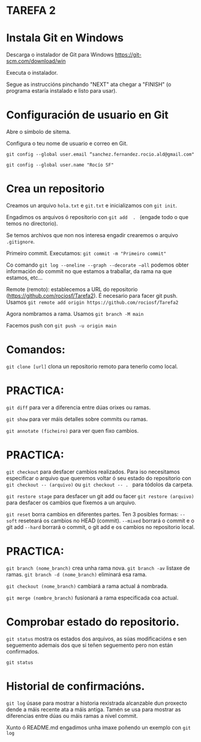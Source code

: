 # TAREFA 2


# Instala Git en Windows

Descarga o instalador de Git para Windows https://git-scm.com/download/win 

Executa o instalador.

Segue as instruccións pinchando "NEXT" ata chegar a "FINISH" (o programa estaría instalado e listo para usar).


# Configuración de usuario en Git

Abre o símbolo de sitema.

Configura o teu nome de usuario e correo en Git.

```
git config --global user.email “sanchez.fernandez.rocio.ald@gmail.com"
```
```
git config --global user.name "Rocío SF"
```


# Crea un repositorio

Creamos un arquivo `hola.txt` e `git.txt` e inicializamos con `git init`.

Engadimos os arquivos ó repositorio con `git add  . ` (engade todo o que temos no directorio). 

Se temos archivos que non nos interesa engadir crearemos o arquivo `.gitignore`.

Primeiro commit. Executamos: `git commit -m "Primeiro commit"`

Co comando `git log --oneline --graph --decorate –all` podemos obter información do commit no que estamos a traballar, da rama na que estamos, etc...

Remote (remoto): establecemos a URL do repositorio (https://github.com/rociosf/Tarefa2). É necesario para facer git push. 
Usamos `git remote add origin https://github.com/rociosf/Tarefa2`

Agora nombramos a rama. Usamos `git branch -M main`

Facemos push con `git push -u origin main`


# Comandos: 
`git clone [url]` clona un repositorio remoto para tenerlo como local.


# PRACTICA:

`git diff` para ver a diferencia entre dúas orixes ou ramas.

`git show` para ver máis detalles sobre commits ou ramas.

`git annotate (ficheiro)` para ver quen fixo cambios.


# PRACTICA:

`git checkout` para desfacer cambios realizados. Para iso necesitamos especificar o arquivo que queremos voltar ó seu estado do repositorio con `git checkout -- (arquivo)` ou `git checkout -- . ` para tódolos da carpeta.

`git restore stage` para desfacer un git add ou facer `git restore (arquivo)` para desfacer os cambios que fixemos a un arquivo.

`git reset` borra cambios en diferentes partes. Ten 3 posibles formas:
    `--soft` reseteará os cambios no HEAD (commit).
    `--mixed` borrará o commit e o git add
    `--hard` borrará o commit, o git add e os cambios no repositorio local.


# PRACTICA:

`git branch (nome_branch)` crea unha rama nova.
     `git branch -av` listaxe de ramas.
     `git branch -d (nome_branch)` eliminará esa rama.

`git checkout (nome_branch)` cambiará a rama actual á nombrada.

`git merge (nombre_branch)` fusionará a rama especificada coa actual.


# Comprobar estado do repositorio.

`git status` mostra os estados dos arquivos, as súas modificacións e sen seguemento ademais dos que si teñen seguemento pero non están confirmados.
```
git status
```


# Historial de confirmacións.

`git log` úsase para mostrar a historia rexistrada alcanzable dun proxecto dende a máis recente ata a máis antiga.
Tamén se usa para mostrar as diferencias entre dúas ou máis ramas a nivel commit.

Xunto ó README.md engadimos unha imaxe poñendo un exemplo con `git log` 

